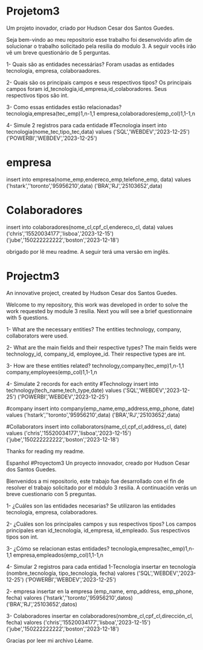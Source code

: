 # Projetom3
Um projeto inovador,  criado por Hudson Cesar dos Santos Guedes.

Seja bem-vindo ao meu repositorio esse trabalho foi desenvolvido afim de solucionar o trabalho solicitado pela resilia do modulo 3.
A seguir vocês irão vê um breve questionário de 5 perguntas.

1- Quais são as entidades necessárias?
Foram usadas as entidades tecnologia, empresa, colaboraadores.

2- Quais são os principais campos e seus respectivos tipos?
Os principais campos foram id_tecnologia,id_empresa,id_colaboradores.
Seus respectivos tipos são int.

3- Como essas entidades estão relacionadas?
tecnologia,empresa(tec_emp)1,n-1,1
empresa,colaboradores(emp_col)1,1-1,n

4- Simule 2 registros para cada entidade
#Tecnologia
insert into tecnologia(nome_tec,tipo_tec,data)
values
('SQL','WEBDEV','2023-12-25')
('POWERBI','WEBDEV','2023-12-25')

# empresa
insert into empresa(nome_emp,endereco_emp,telefone_emp, data)
values
('hstark',''toronto','95956210',data)
('BRA','RJ','25103652',data)

# Colaboradores
insert into colaboradores(nome_cl,cpf_cl,endereco_cl, data)
values
('chris','15520034177','lisboa','2023-12-15')
('jube','150222222222','boston','2023-12-18')

obrigado por lê meu readme.
A seguir terá uma versão em inglês.


# Projectm3
An innovative project, created by Hudson Cesar dos Santos Guedes.

Welcome to my repository, this work was developed in order to solve the work requested by module 3 resilia.
Next you will see a brief questionnaire with 5 questions.

1- What are the necessary entities?
The entities technology, company, collaborators were used.

2- What are the main fields and their respective types?
The main fields were technology_id, company_id, employee_id.
Their respective types are int.

3- How are these entities related?
technology,company(tec_emp)1,n-1,1
company,employees(emp_col)1,1-1,n

4- Simulate 2 records for each entity
#Technology
insert into technology(tech_name,tech_type,date)
values
('SQL','WEBDEV','2023-12-25')
('POWERBI','WEBDEV','2023-12-25')

 #company
insert into company(emp_name,emp_address,emp_phone, date)
values
('hstark',''toronto','95956210',data)
('BRA','RJ','25103652',data)

#Collaborators
insert into collaborators(name_cl,cpf_cl,address_cl, date)
values
('chris','15520034177','lisboa','2023-12-15')
('jube','150222222222','boston','2023-12-18')

Thanks for reading my readme.

Espanhol
#Proyectom3
Un proyecto innovador, creado por Hudson Cesar dos Santos Guedes.

Bienvenidos a mi repositorio, este trabajo fue desarrollado con el fin de resolver el trabajo solicitado por el módulo 3 resilia.
A continuación verás un breve cuestionario con 5 preguntas.

1- ¿Cuáles son las entidades necesarias?
Se utilizaron las entidades tecnología, empresa, colaboradores.

2- ¿Cuáles son los principales campos y sus respectivos tipos?
Los campos principales eran id_tecnología, id_empresa, id_empleado.
Sus respectivos tipos son int.

3- ¿Cómo se relacionan estas entidades?
tecnología,empresa(tec_emp)1,n-1,1
empresa,empleados(emp_col)1,1-1,n

4- Simular 2 registros para cada entidad
1-Tecnología
insertar en tecnología (nombre_tecnología, tipo_tecnología, fecha)
valores
('SQL','WEBDEV','2023-12-25')
('POWERBI','WEBDEV','2023-12-25')

2- empresa
insertar en la empresa (emp_name, emp_address, emp_phone, fecha)
valores
('hstark',''toronto','95956210',datos)
('BRA','RJ','25103652',datos)

3- Colaboradores
insertar en colaboradores(nombre_cl,cpf_cl,dirección_cl, fecha)
valores
('chris','15520034177','lisboa','2023-12-15')
('jube','150222222222','boston','2023-12-18')

Gracias por leer mi archivo Léame.




